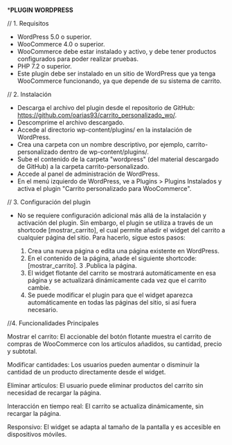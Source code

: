 ***PLUGIN WORDPRESS**

// 1. Requisitos

- WordPress 5.0 o superior.
- WooCommerce 4.0 o superior.
- WooCommerce debe estar instalado y activo, y debe tener productos configurados para poder realizar pruebas.
- PHP 7.2 o superior.
- Este plugin debe ser instalado en un sitio de WordPress que ya tenga WooCommerce funcionando, ya que depende de su sistema de carrito.


// 2. Instalación


- Descarga el archivo del plugin desde el repositorio de GitHub: https://github.com/oarias93/carrito_personalizado_wo/.
- Descomprime el archivo descargado.
- Accede al directorio wp-content/plugins/ en la instalación de WordPress.
- Crea una carpeta con un nombre descriptivo, por ejemplo, carrito-personalizado dentro de wp-content/plugins/.
- Sube el contenido de la carpeta "wordpress" (del material descargado de GitHub) a la carpeta carrito-personalizado.
- Accede al panel de administración de WordPress.
- En el menú izquierdo de WordPress, ve a Plugins > Plugins Instalados y activa el plugin "Carrito personalizado para WooCommerce".


// 3. Configuración del plugin

- No se requiere configuración adicional más allá de la instalación y activación del plugin. Sin embargo, el plugin se utiliza a través de un shortcode [mostrar_carrito], el cual permite añadir el widget del carrito a cualquier página del sitio. Para hacerlo, sigue estos pasos:

	1. Crea una nueva página o edita una página existente en WordPress.
	2. En el contenido de la página, añade el siguiente shortcode: [mostrar_carrito].
	3 .Publica la página.
	4. El widget flotante del carrito se mostrará automáticamente en esa página y se actualizará dinámicamente cada vez que el carrito cambie.
	5. Se puede modificar el plugin para que el widget aparezca automáticamente en todas las páginas del sitio, si así fuera necesario.


//4. Funcionalidades Principales

Mostrar el carrito: El accionable del botón flotante muestra el carrito de compras de WooCommerce con los artículos añadidos, su cantidad, precio y subtotal.

Modificar cantidades: Los usuarios pueden aumentar o disminuir la cantidad de un producto directamente desde el widget.

Eliminar artículos: El usuario puede eliminar productos del carrito sin necesidad de recargar la página.

Interacción en tiempo real: El carrito se actualiza dinámicamente, sin recargar la página.

Responsivo: El widget se adapta al tamaño de la pantalla y es accesible en dispositivos móviles.
